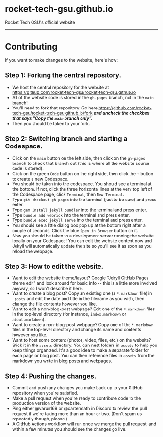 # rocket-tech-gsu.github.io
Rocket Tech GSU's official website

---

# Contributing
If you want to make changes to the website, here's how:

## Step 1: Forking the central repository.
- We host the central repository for the website at https://github.com/rocket-tech-gsu/rocket-tech-gsu.github.io
- All of the website code is stored in the `gh-pages` branch, not in the `main` branch!
- You'll need to fork that repository: Go here https://github.com/rocket-tech-gsu/rocket-tech-gsu.github.io/fork ***and uncheck the checkbox that says "Copy the `main` branch only".***
- Then you should be taken to your fork.

## Step 2: Switching branch and starting a Codespace.
- Click on the `main` button on the left side, then click on the `gh-pages` branch to check that branch out (this is where all the website source code is stored).
- Click on the green `Code` button on the right side, then click the `+` button to create a new Codespace.
- You should be taken into the codespace. You should see a terminal at the bottom. If not, click the three horizontal lines at the very top left of the Codespace page, click `Terminal`, then `New Terminal`.
- Type `git checkout gh-pages` into the terminal (just to be sure) and press enter.
- Type `gem install jekyll bundler` into the terminal and press enter.
- Type `bundle add webrick` into the terminal and press enter.
- Type `bundle exec jekyll serve` into the terminal and press enter.
- You should see a little dialog box pop up at the bottom right after a couple of seconds. Click the blue `Open in Browser` button on it.
- Now you should be taken to a development server running the website locally on your Codespace! You can edit the website content now and Jekyll will automatically update the site so you'll see it as soon as you reload the webpage.

## Step 3:  How to edit the website.
- Want to edit the website theme/layout? Google "Jekyll GitHub Pages theme edit" and look around for basic info -- this is a little more involved anyway, so I won't describe it here.
- Want to create a blog post? Copy an existing one (a `*.markdown` file) in `_posts` and edit the date and title in the filename as you wish, then change the file contents however you like.
- Want to edit a non-blog-post webpage? Edit one of the `*.markdown` files in the top-level directory (for instance, `index.markdown` or `about.markdown`).
- Want to create a non-blog-post webpage? Copy one of the `*.markdown` files in the top-level directory and change its name and contents however you like.
- Want to host some content (photos, video, files, etc.) on the website? Stick it in the `assets` directory. You can nest folders in `assets` to help you keep things organized. It's a good idea to make a separate folder for each page or blog post. You can then reference files in `assets` from the markdown you write in blog posts and webpages.

## Step 4: Pushing the changes.
- Commit and push any changes you make back up to your GitHub repository when you're satisfied.
- Make a pull request when you're ready to contribute code to the production version of the website.
- Ping either @varun169 or @cartermath in Discord to review the pull request if we're taking more than an hour or two. (Don't spam us repeatedly though, please.)
- A GitHub Actions workflow will run once we merge the pull request, and within a few minutes you should see the changes go live.
